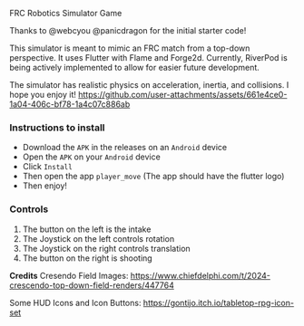 FRC Robotics Simulator Game

Thanks to 
@webcyou
@panicdragon
for the initial starter code!

This simulator is meant to mimic an FRC match from a top-down perspective. It uses Flutter with Flame and Forge2d. 
Currently, RiverPod is being actively implemented to allow for easier future development.

The simulator has realistic physics on acceleration, inertia, and collisions. 
I hope you enjoy it!
https://github.com/user-attachments/assets/661e4ce0-1a04-406c-bf78-1a4c07c886ab


### Instructions to install ###



- Download the ```APK``` in the releases on an ```Android``` device
- Open the ```APK``` on your ```Android``` device
- Click ```Install```
- Then open the app ```player_move``` (The app should have the flutter logo)
- Then enjoy!

### Controls ###
1. The button on the left is the intake
2. The Joystick on the left controls rotation
3. The Joystick on the right controls translation
4. The button on the right is shooting

**Credits**
Cresendo Field Images: https://www.chiefdelphi.com/t/2024-crescendo-top-down-field-renders/447764

Some HUD Icons and Icon Buttons: https://gontijo.itch.io/tabletop-rpg-icon-set
